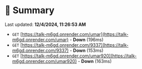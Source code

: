 # 📖 Summary
Last updated: **12/4/2024, 11:26:53 AM**

- `GET` [https://talk-m6gd.onrender.com/umar](https://talk-m6gd.onrender.com/umar) - **Down** (196ms)
- `GET` [https://talk-m6gd.onrender.com/9337](https://talk-m6gd.onrender.com/9337) - **Down** (153ms)
- `GET` [https://talk-m6gd.onrender.com/umar920](https://talk-m6gd.onrender.com/umar920) - **Down** (163ms)
